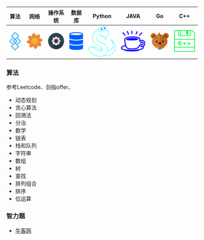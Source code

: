 | 算法 | 网络 | 操作系统 | 数据库 | Python | JAVA | Go | C++ |
|------|------|-----------|---------|---------|-------|------|------|
| <a href="#算法">![算法](/pics/Algorithm.png)</a> | <a href="#网络">![网络](/pics/Internet.png)</a> | <a href="#操作系统">![操作系统](/pics/System.png)</a> | <a href="#数据库">![数据库](/pics/DataBase.png)</a> | <a href="#Python">![Python](/pics/Python.png)</a> | <a href="#JAVA">![JAVA](/pics/JAVA.png)</a> | <a href="#Go">![Go](/pics/Go.png)</a> | <a href="#C++">![C++](/pics/C++.png)</a> |

### 算法
参考Leetcode、剑指offer、
* 动态规划
* 贪心算法
* 回溯法
* 分治
* 数学
* 链表
* 栈和队列
* 字符串
* 数组
* 树
* 查找
* 排列组合
* 排序
* 位运算

### 智力题
* [牛客网](https://github.com/loversgzl/Temp/blob/master/notes/牛客网-智力题.md)
